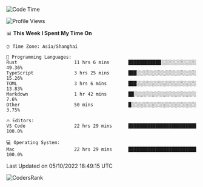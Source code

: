<!--START_SECTION:waka-->
![Code Time](http://img.shields.io/badge/Code%20Time-1%2C707%20hrs%201%20min-blue)

![Profile Views](http://img.shields.io/badge/Profile%20Views-6-blue)

📊 **This Week I Spent My Time On** 

```text
⌚︎ Time Zone: Asia/Shanghai

💬 Programming Languages: 
Rust                     11 hrs 6 mins       ████████████░░░░░░░░░░░░░   49.36% 
TypeScript               3 hrs 25 mins       ███░░░░░░░░░░░░░░░░░░░░░░   15.26% 
TOML                     3 hrs 6 mins        ███░░░░░░░░░░░░░░░░░░░░░░   13.83% 
Markdown                 1 hr 42 mins        ██░░░░░░░░░░░░░░░░░░░░░░░   7.6% 
Other                    50 mins             █░░░░░░░░░░░░░░░░░░░░░░░░   3.75%

🔥 Editors: 
VS Code                  22 hrs 29 mins      █████████████████████████   100.0%

💻 Operating System: 
Mac                      22 hrs 29 mins      █████████████████████████   100.0%

```


 Last Updated on 05/10/2022 18:49:15 UTC
<!--END_SECTION:waka-->

![CodersRank](https://cr-skills-chart-widget.azurewebsites.net/api/api?username=BugenZhao&padding=16&tooltip=true&branding=false&sort-by-score=true&skills=Rust%2C%20Swift%2C%20C%2C%20TypeScript%2C%20Java%2C%20Go%2C%20Dart%2C%20C%2B%2B%2C%20Python%2C%20Assembly%2C%20Shell%2C%20Kotlin)
